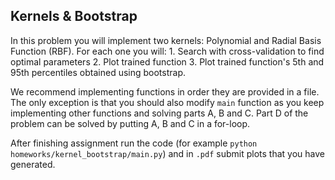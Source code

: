 ## Kernels & Bootstrap
In this problem you will implement two kernels: Polynomial and Radial Basis Function (RBF).
For each one you will:
    1. Search with cross-validation to find optimal parameters
    2. Plot trained function
    3. Plot trained function's 5th and 95th percentiles obtained using bootstrap.


We recommend implementing functions in order they are provided in a file.
The only exception is that you should also modify `main` function as you keep implementing other functions and solving parts A, B and C.
Part D of the problem can be solved by putting A, B and C in a for-loop.

After finishing assignment run the code (for example `python homeworks/kernel_bootstrap/main.py`) and in `.pdf` submit plots that you have generated.